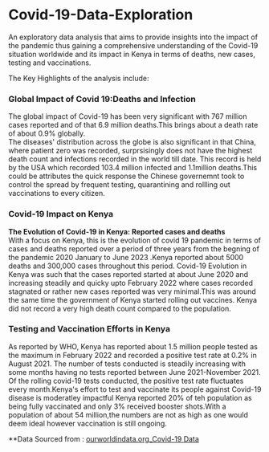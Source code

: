 # Covid-19-Data-Exploration  
An exploratory data analysis that aims to provide insights into the impact of the pandemic thus gaining a comprehensive understanding of 
the Covid-19 situation worldwide and its impact in Kenya in terms of deaths, new cases, testing and vaccinations. 
  
The Key Highlights of the analysis include: 
### Global Impact of Covid 19:Deaths and Infection  
The global impact of Covid-19  has been very significant with 767 million cases reported and of that 6.9 million deaths.This brings about
a death rate of about 0.9% globally.  
The diseases' distribution across the globe is also significant in that China, where patient zero was recorded, surprsisingly does not
have the highest death count and infections recorded in the world till date. This record is held by the USA which recorded 103.4 million
infected and 1.1million deaths.This could be attributes the quick response the Chinese governemnt took to control the spread by frequent 
testing, quarantining and rollling out vaccinations to every citizen.  
### Covid-19 Impact on Kenya  
**The Evolution of Covid-19 in Kenya: Reported cases and deaths**  
With a focus on Kenya, this is the evolution of covid 19 pandemic in terms of cases and deaths reported over a period of three years
from the begning of the pandemic 2020 January to June 2023 .Kenya reported about 5000 deaths and 300,000 cases throughout this period.
Covid-19 Evolution in Kenya was such that the cases reported started at about June 2020 and increasing steadily and quicky upto February
2022 where cases recorded stagnated or rather new cases reported was very minimal.This was around the same time the government of Kenya
started rolling out vaccines. Kenya did not record a very high death count compared to the population.  
### Testing and Vaccination Efforts in Kenya  
As reported by WHO, Kenya has reported about 1.5 million people tested as the maximum in February 2022 and recorded a positive test rate
at 0.2% in August 2021. The number of tests conducted is steadily increasing with some months having no tests reported between
June 2021-November 2021. Of the rolling covid-19 tests conducted, the positive test rate fluctuates every month.Kenya's effort to test 
and vaccinate its people against Covid-19 disease is moderatley impactful Kenya reported 20% of teh population as being fully vaccinated 
and only 3% received booster shots.With a population of about 54 million,the numbers are not as high as one would deem ideal however
vaccination is still ongoing.  

**Data Sourced from : [ourworldindata.org_Covid-19 Data]([url](https://ourworldindata.org/explorers/coronavirus-data-explorer?zoomToSelection=true&time=2020-03-01..latest&facet=none&country=USA~GBR~CAN~DEU~ITA~IND&pickerSort=asc&pickerMetric=location&Metric=Confirmed+cases&Interval=7-day+rolling+average&Relative+to+Population=true&Color+by+test+positivity=false))
